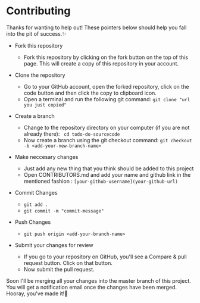 # Contributing

Thanks for wanting to help out! These pointers below should help you fall into the pit of success.:sparkles:

- Fork this repository
    - Fork this repository by clicking on the fork button on the top of this page. This will create a copy of this repository in your account.


- Clone the repository
    - Go to your GitHub account, open the forked repository, click on the code button and then click the copy to clipboard icon.
    - Open a terminal and run the following git command: ``` git clone "url you just copied" ```


- Create a branch
    - Change to the repository directory on your computer (if you are not already there): ``` cd todo-do-sourcecode```
    - Now create a branch using the git checkout command: ``` git checkout -b <add-your-new-branch-name> ```


- Make neccesary changes
    - Just add any new thing that you think should be added to this project 
    - Open CONTRIBUTORS.md and add your name and github link in the mentioned fashion : ```[your-github-username](your-github-url)```


- Commit Changes
    - ``` git add . ```
    - ``` git commit -m "commit-message" ```


- Push Changes
    - ``` git push origin <add-your-branch-name> ```

- Submit your changes for review
    - If you go to your repository on GitHub, you'll see a Compare & pull request button. Click on that button.
    - Now submit the pull request.


Soon I'll be merging all your changes into the master branch of this project. You will get a notification email once the changes have been merged.
Hooray, you've made it!:confetti_ball:
